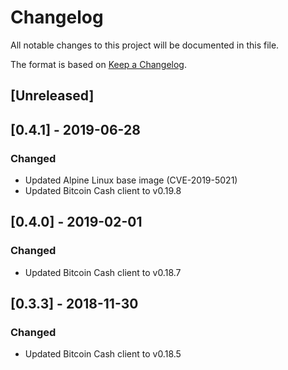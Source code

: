 # Changelog
All notable changes to this project will be documented in this file.

The format is based on [Keep a Changelog](https://keepachangelog.com/en/1.0.0/).

## [Unreleased]

## [0.4.1] - 2019-06-28
### Changed
- Updated Alpine Linux base image (CVE-2019-5021)
- Updated Bitcoin Cash client to v0.19.8

## [0.4.0] - 2019-02-01
### Changed
- Updated Bitcoin Cash client to v0.18.7

## [0.3.3] - 2018-11-30
### Changed
- Updated Bitcoin Cash client to v0.18.5
